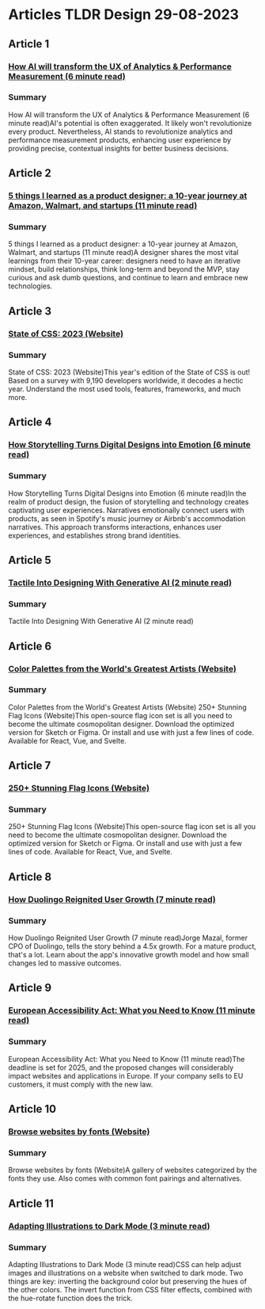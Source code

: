 # Articles TLDR Design 29-08-2023

## Article 1
### [How AI will transform the UX of Analytics & Performance Measurement (6 minute read)](https://tldr.tech)
### Summary 
 How AI will transform the UX of Analytics & Performance Measurement (6 minute read)AI's potential is often exaggerated. It likely won't revolutionize every product. Nevertheless, AI stands to revolutionize analytics and performance measurement products, enhancing user experience by providing precise, contextual insights for better business decisions.

## Article 2
### [5 things I learned as a product designer: a 10-year journey at Amazon, Walmart, and startups (11 minute read)](https://tldr.tech)
### Summary 
 5 things I learned as a product designer: a 10-year journey at Amazon, Walmart, and startups (11 minute read)A designer shares the most vital learnings from their 10-year career: designers need to have an iterative mindset, build relationships, think long-term and beyond the MVP, stay curious and ask dumb questions, and continue to learn and embrace new technologies.

## Article 3
### [State of CSS: 2023 (Website)](https://tldr.tech)
### Summary 
 State of CSS: 2023 (Website)This year's edition of the State of CSS is out! Based on a survey with 9,190 developers worldwide, it decodes a hectic year. Understand the most used tools, features, frameworks, and much more.

## Article 4
### [How Storytelling Turns Digital Designs into Emotion (6 minute read)](https://tldr.tech)
### Summary 
 How Storytelling Turns Digital Designs into Emotion (6 minute read)In the realm of product design, the fusion of storytelling and technology creates captivating user experiences. Narratives emotionally connect users with products, as seen in Spotify's music journey or Airbnb's accommodation narratives. This approach transforms interactions, enhances user experiences, and establishes strong brand identities.

## Article 5
### [Tactile Into Designing With Generative AI (2 minute read)](https://tldr.tech)
### Summary 
 Tactile Into Designing With Generative AI (2 minute read)

## Article 6
### [Color Palettes from the World's Greatest Artists (Website)](https://tldr.tech)
### Summary 
 Color Palettes from the World's Greatest Artists (Website) 250+ Stunning Flag Icons (Website)This open-source flag icon set is all you need to become the ultimate cosmopolitan designer. Download the optimized version for Sketch or Figma. Or install and use with just a few lines of code. Available for React, Vue, and Svelte. 

## Article 7
### [250+ Stunning Flag Icons (Website)](https://tldr.tech)
### Summary 
 250+ Stunning Flag Icons (Website)This open-source flag icon set is all you need to become the ultimate cosmopolitan designer. Download the optimized version for Sketch or Figma. Or install and use with just a few lines of code. Available for React, Vue, and Svelte.

## Article 8
### [How Duolingo Reignited User Growth (7 minute read)](https://tldr.tech)
### Summary 
 How Duolingo Reignited User Growth (7 minute read)Jorge Mazal, former CPO of Duolingo, tells the story behind a 4.5x growth. For a mature product, that's a lot. Learn about the app's innovative growth model and how small changes led to massive outcomes.

## Article 9
### [European Accessibility Act: What you Need to Know (11 minute read)](https://tldr.tech)
### Summary 
 European Accessibility Act: What you Need to Know (11 minute read)The deadline is set for 2025, and the proposed changes will considerably impact websites and applications in Europe. If your company sells to EU customers, it must comply with the new law.

## Article 10
### [Browse websites by fonts (Website)](https://tldr.tech)
### Summary 
 Browse websites by fonts (Website)A gallery of websites categorized by the fonts they use. Also comes with common font pairings and alternatives.

## Article 11
### [Adapting Illustrations to Dark Mode (3 minute read)](https://tldr.tech)
### Summary 
 <span>Adapting Illustrations to Dark Mode (3 minute read)CSS can help adjust images and illustrations on a website when switched to dark mode. Two things are key: inverting the background color but preserving the hues of the other colors. The invert function from CSS filter effects, combined with the hue-rotate function does the trick.

